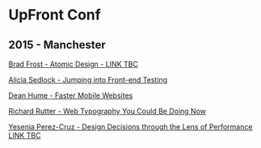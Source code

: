 # UpFront Conf

## 2015 - Manchester

[Brad Frost - Atomic Design - LINK TBC]()

[Alicia Sedlock - Jumping into Front-end Testing](https://speakerdeck.com/aliciasedlock/jumping-into-front-end-testing)

[Dean Hume - Faster Mobile Websites](https://speakerdeck.com/deanohume/faster-mobile-websites)

[Richard Rutter - Web Typography You Could Be Doing Now](http://webtypography.net/talks/upfront2015/)

[Yesenia Perez-Cruz - Design Decisions through the Lens of Performance LINK TBC]()
